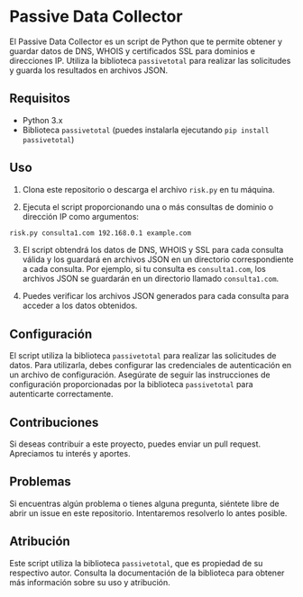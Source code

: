 # Passive Data Collector

El Passive Data Collector es un script de Python que te permite obtener y guardar datos de DNS, WHOIS y certificados SSL para dominios e direcciones IP. Utiliza la biblioteca `passivetotal` para realizar las solicitudes y guarda los resultados en archivos JSON.

## Requisitos

- Python 3.x
- Biblioteca `passivetotal` (puedes instalarla ejecutando `pip install passivetotal`)

## Uso

1. Clona este repositorio o descarga el archivo `risk.py` en tu máquina.

2. Ejecuta el script proporcionando una o más consultas de dominio o dirección IP como argumentos:

```bash
risk.py consulta1.com 192.168.0.1 example.com
```

3. El script obtendrá los datos de DNS, WHOIS y SSL para cada consulta válida y los guardará en archivos JSON en un directorio correspondiente a cada consulta. Por ejemplo, si tu consulta es `consulta1.com`, los archivos JSON se guardarán en un directorio llamado `consulta1.com`.

4. Puedes verificar los archivos JSON generados para cada consulta para acceder a los datos obtenidos.

## Configuración

El script utiliza la biblioteca `passivetotal` para realizar las solicitudes de datos. Para utilizarla, debes configurar las credenciales de autenticación en un archivo de configuración. Asegúrate de seguir las instrucciones de configuración proporcionadas por la biblioteca `passivetotal` para autenticarte correctamente.

## Contribuciones

Si deseas contribuir a este proyecto, puedes enviar un pull request. Apreciamos tu interés y aportes.

## Problemas

Si encuentras algún problema o tienes alguna pregunta, siéntete libre de abrir un issue en este repositorio. Intentaremos resolverlo lo antes posible.

## Atribución

Este script utiliza la biblioteca `passivetotal`, que es propiedad de su respectivo autor. Consulta la documentación de la biblioteca para obtener más información sobre su uso y atribución.
